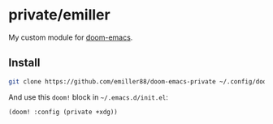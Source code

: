 # private/emiller

My custom module for [doom-emacs](https://github.com/hlissner/doom-emacs).

## Install

``` sh
git clone https://github.com/emiller88/doom-emacs-private ~/.config/doom
```

And use this `doom!` block in `~/.emacs.d/init.el`:

```emacs-lisp
(doom! :config (private +xdg))
```
